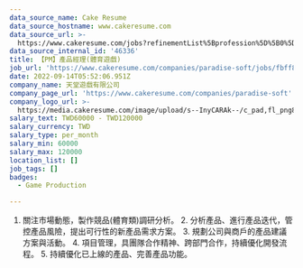 ```yaml
---
data_source_name: Cake Resume
data_source_hostname: www.cakeresume.com
data_source_url: >-
  https://www.cakeresume.com/jobs?refinementList%5Bprofession%5D%5B0%5D=game-production&range%5Bsalary_range%5D%5Bmin%5D=100000
data_source_internal_id: '46336'
title: 【PM】產品經理(體育遊戲)
job_url: 'https://www.cakeresume.com/companies/paradise-soft/jobs/fbff8b'
date: 2022-09-14T05:52:06.951Z
company_name: 天堂遊戲有限公司
company_page_url: 'https://www.cakeresume.com/companies/paradise-soft'
company_logo_url: >-
  https://media.cakeresume.com/image/upload/s--InyCARAk--/c_pad,fl_png8,h_200,w_200/v1657779864/abexi4ije1osy86o1dll.png
salary_text: TWD60000 - TWD120000
salary_currency: TWD
salary_type: per_month
salary_min: 60000
salary_max: 120000
location_list: []
job_tags: []
badges:
  - Game Production

---
```


1. 關注市場動態，製作競品(體育類)調研分析。 2. 分析產品、進行產品迭代，管控產品風險，提出可行性的新產品需求方案。 3. 規劃公司與商戶的產品建議方案與活動。 4. 項目管理，具團隊合作精神、跨部門合作，持續優化開發流程。 5. 持續優化已上線的產品、完善產品功能。